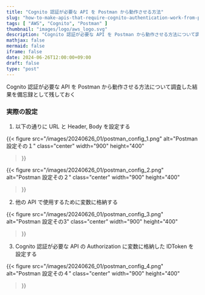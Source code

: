 ```yaml
---
title: "Cognito 認証が必要な API を Postman から動作させる方法"
slug: "how-to-make-apis-that-require-cognito-authentication-work-from-postman."
tags: [ "AWS", "Cognito", "Postman" ]
thumbnail: "images/logo/aws_logo.svg"
description: "Cognito 認証が必要な API を Postman から動作させる方法について調査した結果を備忘録として残しておく"
mathjax: false
mermaid: false
iframe: false
date: 2024-06-26T12:00:00+09:00
draft: false
type: "post"
---
```


Cognito 認証が必要な API を Postman から動作させる方法について調査した結果を備忘録として残しておく

### 実際の設定

1. 以下の通りに URL と Header, Body を設定する

{{<
  figure
    src="/images/20240626_01/postman_config_1.png"
    alt="Postman 設定その１"
    class="center"
    width="900"
    height="400"
>}}

{{<
  figure
    src="/images/20240626_01/postman_config_2.png"
    alt="Postman 設定その２"
    class="center"
    width="900"
    height="400"
>}}

2. 他の API で使用するために変数に格納する

{{<
  figure
    src="/images/20240626_01/postman_config_3.png"
    alt="Postman 設定その3"
    class="center"
    width="900"
    height="400"
>}}

3. Cognito 認証が必要な API の Authorization に変数に格納した IDToken を設定する

{{<
  figure
    src="/images/20240626_01/postman_config_4.png"
    alt="Postman 設定その４"
    class="center"
    width="900"
    height="400"
>}}
